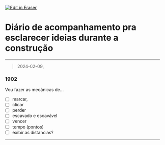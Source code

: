 <p><a target="_blank" href="https://app.eraser.io/workspace/39N9EaMfzypA4hiNoDwB" id="edit-in-eraser-github-link"><img alt="Edit in Eraser" src="https://firebasestorage.googleapis.com/v0/b/second-petal-295822.appspot.com/o/images%2Fgithub%2FOpen%20in%20Eraser.svg?alt=media&amp;token=968381c8-a7e7-472a-8ed6-4a6626da5501"></a></p>

# Diário de acompanhamento pra esclarecer ideias durante a construção
---

> 2024-02-09, 

### 1902
Vou fazer as mecânicas de...

- [ ] marcar,
- [ ] clicar
- [ ] perder
- [ ] escavado e escavável
- [ ] vencer
- [ ] tempo (pontos)
- [ ] exibir as distancias?
---




<!--- Eraser file: https://app.eraser.io/workspace/39N9EaMfzypA4hiNoDwB --->